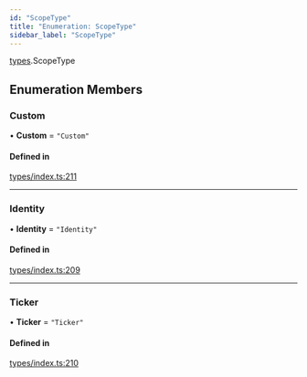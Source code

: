 ```yaml
---
id: "ScopeType"
title: "Enumeration: ScopeType"
sidebar_label: "ScopeType"
---
```


[types](../../../modules/Types/Types.md).ScopeType

## Enumeration Members

### Custom

• **Custom** = ``"Custom"``

#### Defined in

[types/index.ts:211](https://github.com/PolymeshAssociation/polymesh-sdk/blob/95e180d2/src/types/index.ts#L211)

___

### Identity

• **Identity** = ``"Identity"``

#### Defined in

[types/index.ts:209](https://github.com/PolymeshAssociation/polymesh-sdk/blob/95e180d2/src/types/index.ts#L209)

___

### Ticker

• **Ticker** = ``"Ticker"``

#### Defined in

[types/index.ts:210](https://github.com/PolymeshAssociation/polymesh-sdk/blob/95e180d2/src/types/index.ts#L210)
